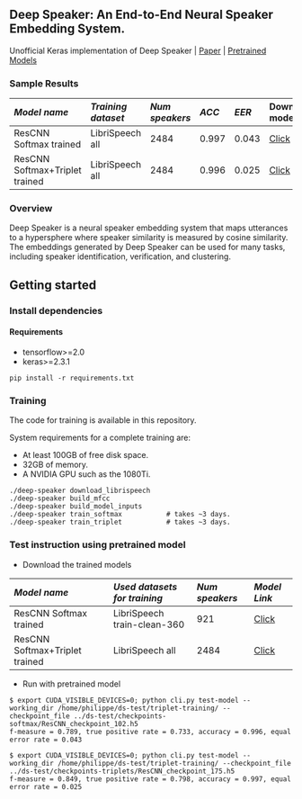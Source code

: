 ## Deep Speaker: An End-to-End Neural Speaker Embedding System.
Unofficial Keras implementation of Deep Speaker | [Paper](https://arxiv.org/pdf/1705.02304.pdf) | [Pretrained Models](https://drive.google.com/open?id=18h2bmsAWrqoUMsh_FQHDDxp7ioGpcNBa)

### Sample Results


 *Model name* | *Training dataset* | *Num speakers* | *ACC* | *EER* | Download model
 | :--- | :--- | :--- | :--- | :--- | :--- |
ResCNN Softmax trained          | LibriSpeech all | 2484 | 0.997 | 0.043 | [Click](https://drive.google.com/open?id=1wCeoa99XfO5r0OX1K5VjJUaCbpvEx9cc)
ResCNN Softmax+Triplet trained  | LibriSpeech all | 2484 | 0.996 | 0.025 | [Click](https://drive.google.com/open?id=1SJBmHpnaW1VcbFWP6JfvbT3wWP9PsqxS)


### Overview

Deep Speaker is a neural speaker embedding system that maps utterances to a hypersphere where speaker similarity is measured by cosine similarity. The embeddings generated by Deep Speaker can be used for many tasks, including speaker identification,
verification, and clustering.

## Getting started
### Install dependencies
#### Requirements
- tensorflow>=2.0
- keras>=2.3.1
```
pip install -r requirements.txt
```

### Training

The code for training is available in this repository. 

System requirements for a complete training are:
- At least 100GB of free disk space.
- 32GB of memory.
- A NVIDIA GPU such as the 1080Ti.

```
./deep-speaker download_librispeech
./deep-speaker build_mfcc
./deep-speaker build_model_inputs
./deep-speaker train_softmax           # takes ~3 days.
./deep-speaker train_triplet           # takes ~3 days.
```

### Test instruction using pretrained model
- Download the trained models
 

 *Model name* | *Used datasets for training* | *Num speakers* | *Model Link* | 
 | :--- | :--- | :--- | :--- |
ResCNN Softmax trained  | LibriSpeech train-clean-360 | 921 | [Click](https://drive.google.com/open?id=1wCeoa99XfO5r0OX1K5VjJUaCbpvEx9cc)
ResCNN Softmax+Triplet trained  | LibriSpeech all | 2484 | [Click](https://drive.google.com/open?id=1SJBmHpnaW1VcbFWP6JfvbT3wWP9PsqxS)

* Run with pretrained model

``` (with python 3.7)
$ export CUDA_VISIBLE_DEVICES=0; python cli.py test-model --working_dir /home/philippe/ds-test/triplet-training/ --
checkpoint_file ../ds-test/checkpoints-softmax/ResCNN_checkpoint_102.h5
f-measure = 0.789, true positive rate = 0.733, accuracy = 0.996, equal error rate = 0.043
```

```
$ export CUDA_VISIBLE_DEVICES=0; python cli.py test-model --working_dir /home/philippe/ds-test/triplet-training/ --checkpoint_file ../ds-test/checkpoints-triplets/ResCNN_checkpoint_175.h5
f-measure = 0.849, true positive rate = 0.798, accuracy = 0.997, equal error rate = 0.025
```
